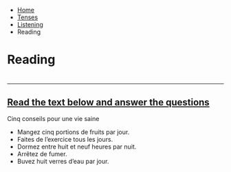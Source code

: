 <ul class="breadcrumb">
  <li><a href="index.html">Home</a></li>
  <li><a href="page2.html">Tenses</a></li>
   <li><a href="page3.html">Listening</a></li>
  <li>Reading</li> 
  </ul>

<h1>Reading<h1>
<hr>

<h2><u>Read the text below and answer the questions</u></h2>

<p>Cinq conseils pour une vie saine</p>
<ul> 
  <li>Mangez cinq portions de fruits par jour.</li>
  <li>Faites de l’exercice tous les jours.</li>
  <li>Dormez entre huit et neuf heures par nuit.</li>
  <li>Arrêtez de fumer.</li>
  <li>Buvez huit verres d’eau par jour.</li>
</ul> 
